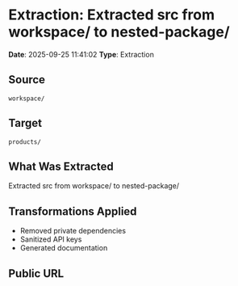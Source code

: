 # Extraction: Extracted src from workspace/ to nested-package/

**Date**: 2025-09-25 11:41:02
**Type**: Extraction

## Source
`workspace/`

## Target
`products/`

## What Was Extracted
Extracted src from workspace/ to nested-package/

## Transformations Applied
- Removed private dependencies
- Sanitized API keys
- Generated documentation

## Public URL

